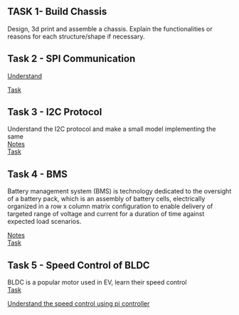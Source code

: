 ## TASK 1- Build Chassis  

Design, 3d print and assemble a chassis. Explain the functionalities or reasons for each structure/shape if necessary.

## Task 2 - SPI Communication  

[Understand](https://learn.sparkfun.com/tutorials/serial-peripheral-interface-spi/all)  

[Task](https://microcontrollerslab.com/spi-communication-between-two-arduino-boards/)

## Task 3 - I2C Protocol  

Understand the I2C protocol and make a small model implementing the same  
[Notes](https://www.ti.com/lit/an/slva704/slva704.pdf?ts=1667176595632&amp;ref_url=https%253A%252F%252Fwww.google.com%252F)  
[Task](https://circuitdigest.com/microcontroller-projects/arduino-i2c-tutorial-communication-between-two-arduino)

## Task 4 - BMS  

Battery management system (BMS) is technology dedicated to the oversight of a battery pack, which is an assembly of battery cells, electrically organized in a row x column matrix configuration to enable delivery of targeted range of voltage and current for a duration of time against expected load scenarios. 
 
[Notes](https://www.synopsys.com/glossary/what-is-a-battery-management-system.html)  
[Task](https://www.youtube.com/watch?v=OBlmPQVaO4E&amp;ab_channel=ShaunDobbie)

## Task 5 - Speed Control of BLDC  

BLDC is a popular motor used in EV, learn their speed control  
[Task](https://howtomechatronics.com/tutorials/arduino/arduino-brushless-motor-control-tutorial-esc-bldc/) 
 
[Understand the speed control using pi controller](https://www.youtube.com/watch?v=8-5Jb6QSS0Q&amp;ab_channel=PZEngineering)

